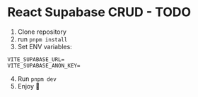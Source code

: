 # React Supabase CRUD - TODO

1. Clone repository
2. run `pnpm install`
3. Set ENV variables:

```
VITE_SUPABASE_URL=
VITE_SUPABASE_ANON_KEY=
```

4. Run `pnpm dev`
5. Enjoy 🎉
